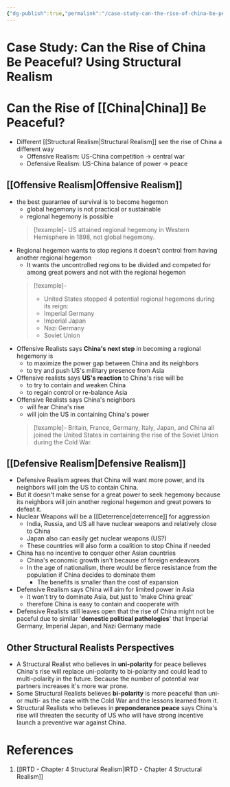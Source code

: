 ```yaml
---
{"dg-publish":true,"permalink":"/case-study-can-the-rise-of-china-be-peaceful-using-structural-realism/","tags":["Case-Study"]}
---
```


# Case Study: Can the Rise of China Be Peaceful? Using Structural Realism

# Can the Rise of [[China\|China]] Be Peaceful?

- Different [[Structural Realism\|Structural Realism]] see the rise of China a different way
    - Offensive Realism: US-China competition → central war
    - Defensive Realism: US-China balance of power → peace

## [[Offensive Realism\|Offensive Realism]]

- the best guarantee of survival is to become hegemon
    - global hegemony is not practical or sustainable
    - regional hegemony is possible
  >[!example]-
  >US attained regional hegemony in Western Hemisphere in 1898, not global hegemony.
- Regional hegemon wants to stop regions it doesn't control from having another regional hegemon
    - It wants the uncontrolled regions to be divided and competed for among great powers and not with the regional hegemon
  >[!example]-
  >- United States stopped 4 potential regional hegemons during its reign:
  >	- Imperial Germany
  >	- Imperial Japan
  >	- Nazi Germany
  >	- Soviet Union
- Offensive Realists says **China's next step** in becoming a regional hegemony is
    - to maximize the power gap between China and its neighbors
    - to try and push US's military presence from Asia
- Offensive realists says **US's reaction** to China's rise will be
    - to try to contain and weaken China
    - to regain control or re-balance Asia
- Offensive Realists says China's neighbors
    - will fear China's rise
    - will join the US in containing China's power
   >[!example]-
   >Britain, France, Germany, Italy, Japan, and China all joined the United States in containing the rise of the Soviet Union during the Cold War.
   
## [[Defensive Realism\|Defensive Realism]]

- Defensive Realism agrees that China will want more power, and its neighbors will join the US to contain China.
- But it doesn't make sense for a great power to seek hegemony because its neighbors will join another regional hegemon and great powers to defeat it.
- Nuclear Weapons will be a [[Deterrence\|deterrence]] for aggression
    - India, Russia, and US all have nuclear weapons and relatively close to China
    - Japan also can easily get nuclear weapons (US?)
    - These countries will also form a coalition to stop China if needed
- China has no incentive to conquer other Asian countries
    - China's economic growth isn't because of foreign endeavors
    - In the age of nationalism, there would be fierce resistance from the population if China decides to dominate them
        - The benefits is smaller than the cost of expansion
- Defensive Realism says China will aim for limited power in Asia
    - it won't try to dominate Asia, but just to 'make China great'
    - therefore China is easy to contain and cooperate with
- Defensive Realists still leaves open that the rise of China might not be paceful due to similar '**domestic political pathologies**' that Imperial Germany, Imperial Japan, and Nazi Germany made

## Other Structural Realists Perspectives

- A Structural Realist who believes in **uni-polarity** for peace believes China's rise will replace uni-polarity to bi-polarity and could lead to multi-polarity in the future. Because the number of potential war partners increases it's more war prone.
- Some Structural Realists believes **bi-polarity** is more peaceful than uni- or multi- as the case with the Cold War and the lessons learned from it.
- Structural Realists who believes in **preponderance peace** says China's rise will threaten the security of US who will have strong incentive launch a preventive war against China.

# References

1. [[IRTD - Chapter 4 Structural Realism\|IRTD - Chapter 4 Structural Realism]]